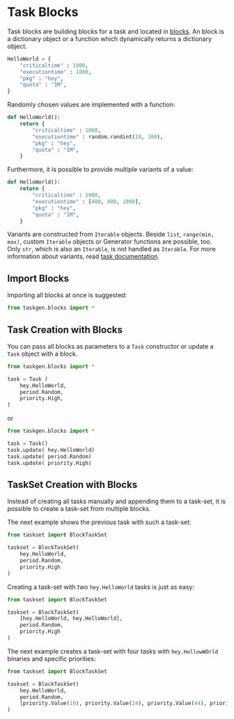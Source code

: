 # Task Blocks

Task blocks are building blocks for a task and located in [blocks](../blocks). An
block is a dictionary object or a function which dynamically returns a
dictionary object. 

```Python
HelloWorld = {
    "criticaltime" : 1000,
    "executiontime" : 1000,
    "pkg" : "hey",
    "quota" : "1M",
}
```

Randomly chosen values are implemented with a function:

```Python
def HelloWorld():
    return {
        "criticaltime" : 1000,
        "executiontime" : random.randint(10, 100),
        "pkg" : "hey",
        "quota" : "1M",
    }
```

Furthermore, it is possible to provide multiple variants of a value:

```Python
def HelloWorld():
    return {
        "criticaltime" : 1000,
        "executiontime" : [400, 800, 1000],
        "pkg" : "hey",
        "quota" : "1M",
    }
```

Variants are constructed from `Iterable` objects. Beside `list`, `range(min,
max)`, custom `Iterable` objects or Generator functions are possible, too. Only
`str`, which is also an `Iterable`, is not handled as `Iterable`. For more
information about variants, read [task documentation](tasks.md).

## Import Blocks

Importing all blocks at once is suggested:

```Python
from taskgen.blocks import *
```

## Task Creation with Blocks

You can pass all blocks as parameters to a `Task` constructor or update a
`Task` object with a block.

```Python
from taskgen.blocks import *

task = Task (
    hey.HelloWorld,
    period.Random,
    priority.High,
)
```

or


```Python
from taskgen.blocks import *

task = Task()
task.update( hey.HelloWorld)
task.update( period.Random)
task.update( priority.High)
```

## TaskSet Creation with Blocks

Instead of creating all tasks manually and appending them to a task-set, it is
possible to create a task-set from multiple blocks.

The next example shows the previous task with such a task-set:
```Python
from taskset import BlockTaskSet

taskset = BlockTaskSet(
    hey.HelloWorld,
    period.Random,
    priority.High
)
```

Creating a task-set with two `hey.HelloWorld` tasks is just as easy:

```Python
from taskset import BlockTaskSet

taskset = BlockTaskSet(
    [hey.HelloWorld, hey.HelloWorld],
    period.Random,
    priority.High
)
```

The next example creates a task-set with four tasks with `hey.HellowWOrld`
binaries and specific priorities:

```Python
from taskset import BlockTaskSet

taskset = BlockTaskSet(
    hey.HelloWorld,
    period.Random,
    [priority.Value(10), priority.Value(24), priority.Value(44), priority.Value(100)]
)
```





